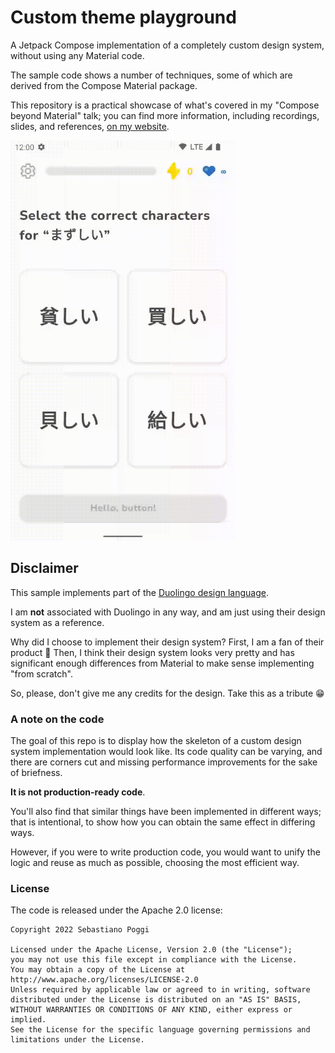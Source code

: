 # Custom theme playground

A Jetpack Compose implementation of a completely custom design system, without using any Material code.

The sample code shows a number of techniques, some of which are derived from the Compose Material package.

This repository is a practical showcase of what's covered in my "Compose beyond Material" talk; you can find more information, including recordings,
slides, and references, [on my website](https://go.sebastiano.dev/compose-material-2022).

<img height=640 alt="A demo of the custom theme in action" src="art/theme-demo.gif" />

## Disclaimer

This sample implements part of the [Duolingo design language](https://design.duolingo.com/identity/color).

I am **not** associated with Duolingo in any way, and am just using their design system as a reference.

Why did I choose to implement their design system? First, I am a fan of their product 🤩 Then, I think their design system looks very pretty and has
significant enough differences from Material to make sense implementing "from scratch".

So, please, don't give me any credits for the design. Take this as a tribute 😁

### A note on the code

The goal of this repo is to display how the skeleton of a custom design system implementation would look like. Its code quality can be varying, and
there are corners cut and missing performance improvements for the sake of briefness.

**It is not production-ready code**.

You'll also find that similar things have been implemented in different ways; that is intentional, to show how you can obtain the same effect in
differing ways.

However, if you were to write production code, you would want to unify the logic and reuse as much as possible, choosing the most efficient way.

### License

The code is released under the Apache 2.0 license:

```
Copyright 2022 Sebastiano Poggi

Licensed under the Apache License, Version 2.0 (the "License");
you may not use this file except in compliance with the License.
You may obtain a copy of the License at
http://www.apache.org/licenses/LICENSE-2.0
Unless required by applicable law or agreed to in writing, software
distributed under the License is distributed on an "AS IS" BASIS,
WITHOUT WARRANTIES OR CONDITIONS OF ANY KIND, either express or implied.
See the License for the specific language governing permissions and
limitations under the License.
```
